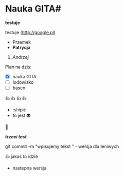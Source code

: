 # Nauka GITA#

**testuje**

testuje (http://google.pl)

- Przemek
- **Patrycja**
1. *Andrzej*

Plan na dzis:
- [x] nauka GITA
- [ ] lodowisko
- [ ] basen

 :+1: :+1: :+1: :+1:
- :shipit:
- to jest :alien:

:older_man:

***trzeci test***


git commit -m "wpisujemy tekst " - wersja dla leniwych

:+1: jakos to idzie
- nastepna wersja
